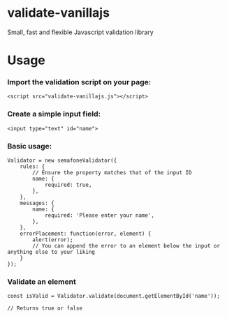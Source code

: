 # validate-vanillajs

Small, fast and flexible Javascript validation library

# Usage

### Import the validation script on your page:
```
<script src="validate-vanillajs.js"></script>
```

### Create a simple input field:
```
<input type="text" id="name">
```

### Basic usage:
```
Validator = new semafoneValidator({
	rules: {
		// Ensure the property matches that of the input ID
		name: {
			required: true,
		},
	},
	messages: {
		name: {
			required: 'Please enter your name',
		},
	},
	errorPlacement: function(error, element) {
		alert(error);
		// You can append the error to an element below the input or anything else to your liking
	}
});
```

### Validate an element
```
const isValid = Validator.validate(document.getElementById('name'));

// Returns true or false
```
